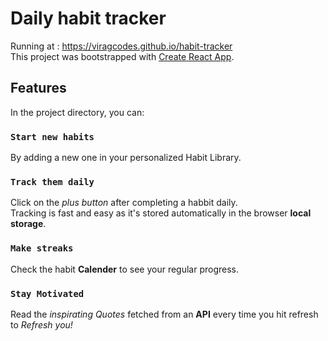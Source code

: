 # Daily habit tracker

Running at : https://viragcodes.github.io/habit-tracker \
This project was bootstrapped with [Create React App](https://github.com/facebook/create-react-app).

## Features

In the project directory, you can:

### `Start new habits`

By adding a new one in your personalized Habit Library. 


### `Track them daily`

Click on the *plus button* after completing a habbit daily. \
Tracking is fast and easy as it's stored automatically in the browser **local storage**. 


### `Make streaks`

Check the habit **Calender** to see your regular progress. 


### `Stay Motivated`

Read the _inspirating Quotes_ fetched from an **API** every time you hit refresh to _Refresh you!_ 
